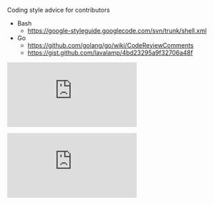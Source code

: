 Coding style advice for contributors
  - Bash
    - https://google-styleguide.googlecode.com/svn/trunk/shell.xml
  - Go
    - https://github.com/golang/go/wiki/CodeReviewComments
    - https://gist.github.com/lavalamp/4bd23295a9f32706a48f



[![Analytics](https://kubernetes-site.appspot.com/UA-36037335-10/GitHub/docs/devel/coding-conventions.md?pixel)]()


[![Analytics](https://kubernetes-site.appspot.com/UA-36037335-10/GitHub/release-0.20.0/docs/devel/coding-conventions.md?pixel)]()
